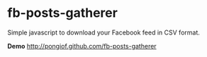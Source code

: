 # fb-posts-gatherer
Simple javascript to download your Facebook feed in CSV format.

**Demo** http://pongiof.github.com/fb-posts-gatherer
